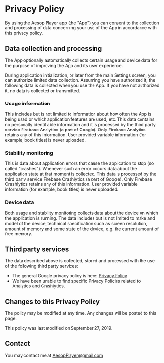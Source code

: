 # Privacy Policy

By using the Aesop Player app (the "App") you can consent to the collection and
processing of data concerning your use of the App in accordance with this
privacy policy.

## Data collection and processing

The App optionally automatically collects certain usage and device data 
for the purpose of improving the App and its user experience.

During application initialization, or later from the main Settings screen,
you can authorize limited data collection. Assuming you have authorized 
it, the following data is collected when you use the App. If you have 
not authorized it, no data is collected or transmitted.

### Usage information

This includes but is not limited to information about how often the App is
being used or which application features are used, etc. This data contains
no personally identifiable information and it is processed by the third party
service Firebase Analytics (a part of Google). Only Firebase Analytics 
retains any of this information. User provided variable information (for
example, book titles) is never uploaded.

### Stability monitoring

This is data about application errors that cause the application to stop (so
called "crashes"). Whenever such an error occurs data about the application state
at that moment is collected. This data is processed by the third party service
Firebase Crashlytics (a part of Google). Only Firebase Crashlytics retains
any of this information. User provided variable information (for
example, book titles) is never uploaded.

### Device data

Both usage and stability monitoring collects data about the device on which the
application is running. The data includes but is not limited to make and model
of the device, technical specification such as screen resolution, amount of
memory and some state of the device, e.g. the current amount of free memory.

## Third party services

The data described above is collected, stored and processed with the use of the
following third party services:

- The general Google privacy policy is here: [Privacy Policy]( https://policies.google.com/privacy?hl=en&gl=us)
- We have been unable to find specific Privacy Policies related to Analytics and Crashlytics.

## Changes to this Privacy Policy

The policy may be modified at any time. Any changes will be posted to this page.

This policy was last modified on September 27, 2019.

## Contact

You may contact me at AesopPlayer@gmail.com
